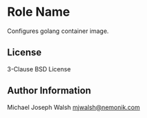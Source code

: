 Role Name
=========

Configures golang container image.

License
-------

3-Clause BSD License

Author Information
------------------

Michael Joseph Walsh <mjwalsh@nemonik.com>
